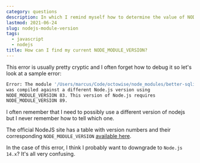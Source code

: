 ```yaml
---
category: questions
description: In which I remind myself how to determine the value of NODE_MODULE_VERSION
lastmod: 2021-06-24
slug: nodejs-module-version
tags:
  - javascript
  - nodejs
title: How can I find my current NODE_MODULE_VERSION?
---
```

This error is usually pretty cryptic and I often forget how to debug it so let's look at a sample error:

```bash
Error: The module '/Users/marcus/Code/octowise/node_modules/better-sqlite3/build/Release/better_sqlite3.node'
was compiled against a different Node.js version using
NODE_MODULE_VERSION 83. This version of Node.js requires
NODE_MODULE_VERSION 89.
```

I often remember that I need to possibly use a different version of nodejs but I never remember how to tell which one.

The official NodeJS site has a table with version numbers and their corresponding `NODE_MODULE_VERSION` [available here](https://nodejs.org/en/download/releases/).

In the case of this error, I think I probably want to downgrade to `Node.js 14.x`? It's all very confusing.
